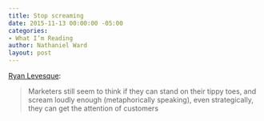 ```yaml
---
title: Stop screaming
date: 2015-11-13 00:00:00 -05:00
categories:
- What I’m Reading
author: Nathaniel Ward
layout: post
---
```


[Ryan Levesque][1]:

> Marketers still seem to think if they can stand on their tippy toes, and scream loudly enough (metaphorically speaking), even strategically, they can get the attention of customers

 [1]: http://www.amazon.com/exec/obidos/ASIN/B00UD7AX66/nathward-20
